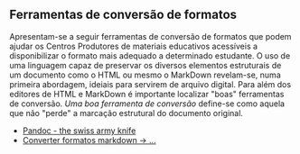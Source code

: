 ## Ferramentas de conversão de formatos

Apresentam-se a seguir ferramentas de conversão de formatos que podem ajudar os Centros Produtores de materiais educativos acessíveis a disponibilizar o formato mais adequado a determinado estudante. O uso de uma linguagem capaz de preservar os diversos elementos estruturais de um documento como o HTML ou mesmo o MarkDown revelam-se, numa primeira abordagem, ideiais para servirem de arquivo digital. Para além dos editores de HTML e MarkDown é importante localizar "boas" ferramentas de conversão. _Uma boa ferramenta de conversão_ define-se como aquela que não "perde" a marcação estrutural do documento original.

- [Pandoc - the swiss army knife](http://pandoc.org)
- [Converter formatos markdown -> ...](https://pandoc.org/demos.html)

